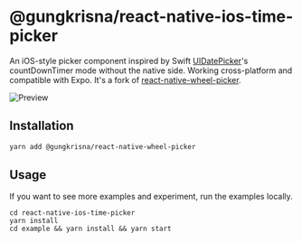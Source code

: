 # @gungkrisna/react-native-ios-time-picker

An iOS-style picker component inspired by Swift [UIDatePicker](https://developer.apple.com/documentation/uikit/uidatepicker)'s countDownTimer mode without the native side. Working cross-platform and compatible with Expo. It's a fork of [react-native-wheel-picker](https://github.com/quidone/react-native-wheel-picker).

![Preview](preview.gif)

## Installation

```sh
yarn add @gungkrisna/react-native-wheel-picker
```

## Usage

If you want to see more examples and experiment, run the examples locally.

```git clone git@github.com:gungkrisna/react-native-ios-time-picker.git
cd react-native-ios-time-picker
yarn install
cd example && yarn install && yarn start
```